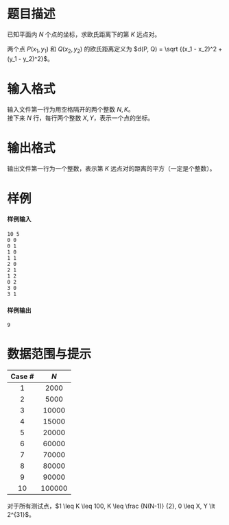 
# 题目描述

已知平面内 $N$ 个点的坐标，求欧氏距离下的第 $K$ 远点对。

两个点 $P(x_1, y_1)$ 和 $Q(x_2, y_2)$ 的欧氏距离定义为 $d(P, Q) = \sqrt {(x_1 - x_2)^2 + (y_1 - y_2)^2}$。

# 输入格式

输入文件第一行为用空格隔开的两个整数 $N, K$。  
接下来 $N$ 行，每行两个整数 $X, Y$，表示一个点的坐标。

# 输出格式

输出文件第一行为一个整数，表示第 $K$ 远点对的距离的平方（一定是个整数）。

# 样例

#### 样例输入
```plain
10 5
0 0
0 1
1 0
1 1
2 0
2 1
1 2
0 2
3 0
3 1
```

#### 样例输出
```plain
9
```

# 数据范围与提示

| Case # | $N$ |
|:---:|:---:|
| 1 | $2000$ |
| 2 | $5000$ |
| 3 | $10000$ |
| 4 | $15000$ |
| 5 | $20000$ |
| 6 | $60000$ |
| 7 | $70000$ |
| 8 | $80000$ |
| 9 | $90000$ |
| 10 | $100000$ |

对于所有测试点，$1 \leq K \leq 100, K \leq \frac {N(N-1)} {2}, 0 \leq X, Y \lt 2^{31}$。

